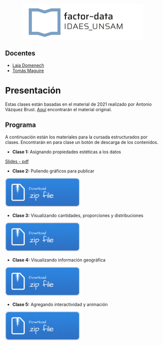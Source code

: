 <p align="center">
  <img src="img/logo-factor-data-solo.jpg"/>
</p>


## Docentes

- [Laia Domenech]()
- [Tomás Maguire]()

# Presentación
Estas clases están basadas en el material de 2021 realizado por Antonio Vázquez Brust. [Aquí](https://github.com/bitsandbricks/dataviz) encontrarán el material original.


## Programa

A continuación están los materiales para la cursada estructurados por
clases. Encontrarán en para clase un botón de descarga de los
contenidos.

-   **Clase 1:** Asignando propiedades estéticas a los datos

[Slides - pdf](/clase1/clase1.zip)

-   **Clase 2:** Puliendo gráficos para publicar

[![](img/Download.png)](/clase2/clase2.zip)

-   **Clase 3:** Visualizando cantidades, proporciones y distribuciones

[![](img/Download.png)](/clase3/clase3.zip)

-   **Clase 4:** Visualizando información geográfica

[![](img/Download.png)](/clase4/clase4.zip)

-   **Clase 5:** Agregando interactividad y animación

[![](img/Download.png)](/clase5/clase5.zip)
